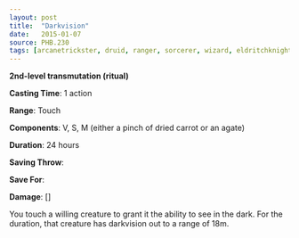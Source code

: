 ```yaml
---
layout: post
title:  "Darkvision"
date:   2015-01-07
source: PHB.230
tags: [arcanetrickster, druid, ranger, sorcerer, wizard, eldritchknight, artificer, level2, transmutation, ritual]
---
```


**2nd-level transmutation (ritual)**

**Casting Time**: 1 action

**Range**: Touch

**Components**: V, S, M (either a pinch of dried carrot or an agate)

**Duration**: 24 hours

**Saving Throw**:

**Save For**:

**Damage**: []

You touch a willing creature to grant it the ability to see in the dark. For the duration, that creature has darkvision out to a range of 18m.
